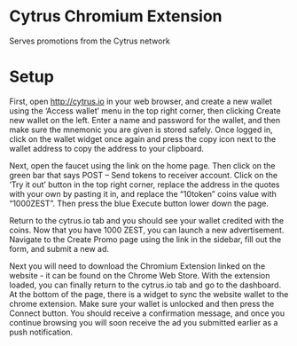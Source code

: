 # Cytrus Chromium Extension
Serves promotions from the Cytrus network

# Setup
First, open http://cytrus.io in your web browser, and create a new wallet using the ‘Access wallet’ menu in the top right corner, then clicking Create new wallet on the left. Enter a name and password for the wallet, and then make sure the mnemonic you are given is stored safely. Once logged in, click on the wallet widget once again and press the copy icon next to the wallet address to copy the address to your clipboard.

Next, open the faucet using the link on the home page. Then click on the green bar that says POST – Send tokens to receiver account. Click on the ‘Try it out’ button in the top right corner, replace the address in the quotes with your own by pasting it in, and replace the “10token” coins value with “1000ZEST”. Then press the blue Execute button lower down the page.

Return to the cytrus.io tab and you should see your wallet credited with the coins. Now that you have 1000 ZEST, you can launch a new advertisement. Navigate to the Create Promo page using the link in the sidebar, fill out the form, and submit a new ad. 

Next you will need to download the Chromium Extension linked on the website - it can be found on the Chrome Web Store. With the extension loaded, you can finally return to the cytrus.io tab and go to the dashboard. At the bottom of the page, there is a widget to sync the website wallet to the chrome extension. Make sure your wallet is unlocked and then press the Connect button. You should receive a confirmation message, and once you continue browsing you will soon receive the ad you submitted earlier as a push notification.
